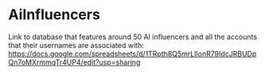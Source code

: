 # AiInfluencers


Link to database that features around 50 AI influencers and all the accounts that their usernames are associated with: https://docs.google.com/spreadsheets/d/1TRpth8Q5mrLlIonR79IdcJRBUDpQn7oMXrmmqTr4UP4/edit?usp=sharing
